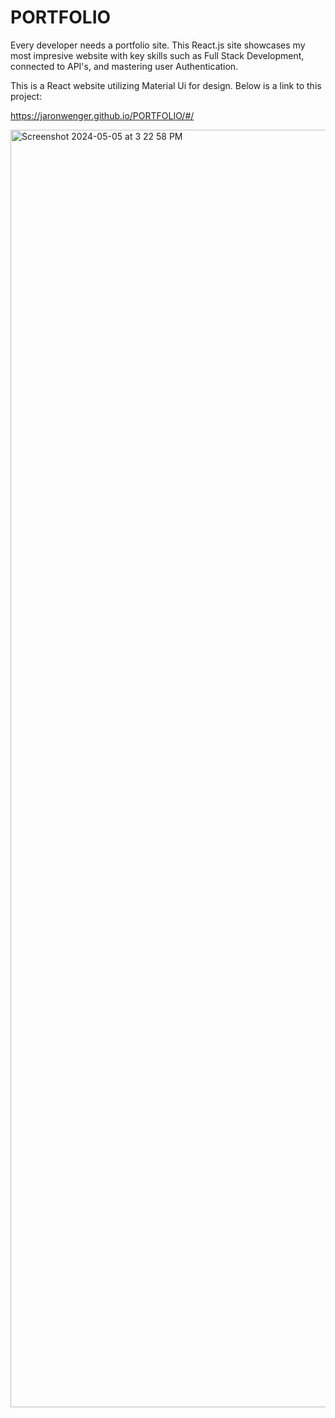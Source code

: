 # PORTFOLIO

Every developer needs a portfolio site.  This React.js site showcases my most impresive website with key skills such as Full Stack Development, connected to API's, and mastering user Authentication.

This is a React website utilizing Material Ui for design. Below is a link to this project:

https://jaronwenger.github.io/PORTFOLIO/#/

<img width="2044" alt="Screenshot 2024-05-05 at 3 22 58 PM" src="https://github.com/JaronWenger/Stock-API/assets/147181586/04b380bb-c81d-4cef-9f26-50d430405f53">
